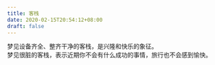 ```yaml
---
title: 客栈
date: 2020-02-15T20:54:12+08:00
draft: false
---
```


梦见设备齐全、整齐干净的客栈，是兴隆和快乐的象征。<br>
梦见很脏的客栈，表示近期你不会有什么成功的事情，旅行也不会感到愉快。<br>
